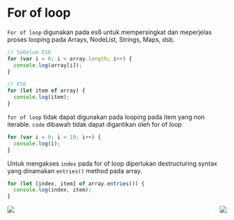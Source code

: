 # For of loop

`For of loop` digunakan pada es6 untuk mempersingkat dan meperjelas proses looping pada Arrays, NodeList, Strings, Maps, dsb.

```javascript
// Sebelum ES6
for (var i = 0; i < array.length; i++) {
  console.log(array[i]);
}

// ES6
for (let item of array) {
  console.log(item);
}
```

`for of loop` tidak dapat digunakan pada looping pada item yang non iterable.
`code` dibawah tidak dapat digantikan oleh for of loop

```javascript
for (var i = 0; i < 10; i++) {
  console.log(i);
}
```

Untuk mengakses `index` pada for of loop diperlukan destructuring syntax
yang dinamakan `entries()` method pada array.

```javascript
for (let [index, item] of array.entries()) {
  console.log(index, item);
}
```

[<img align="left" src="https://cdn.discordapp.com/attachments/696006258792333352/911046517970833428/Previous-prev.png" />](../006_destructing_assignment)

[<img align="right" src="https://cdn.discordapp.com/attachments/696006258792333352/911046517756944414/Next-next.png" />](../008_spread_operator)
